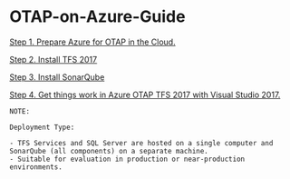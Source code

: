 # OTAP-on-Azure-Guide


[Step 1. Prepare Azure for OTAP in the Cloud.](Step00.md)

[Step 2. Install TFS 2017](Step11.md)

[Step 3. Install SonarQube](Step12.md)

[Step 4.  Get things work in Azure OTAP TFS 2017 with Visual Studio 2017.](Step13.md)

    
    NOTE: 
    
    Deployment Type:
    
    - TFS Services and SQL Server are hosted on a single computer and SonarQube (all components) on a separate machine.
    - Suitable for evaluation in production or near-production environments.
    
    
    
